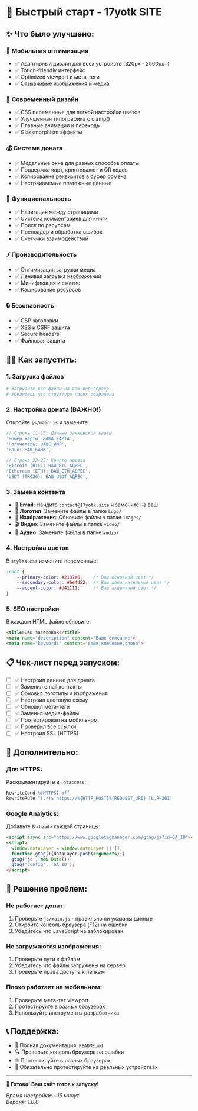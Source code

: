 # 🚀 Быстрый старт - 17yotk SITE

## ✨ Что было улучшено:

### 📱 **Мобильная оптимизация**
- ✅ Адаптивный дизайн для всех устройств (320px - 2560px+)
- ✅ Touch-friendly интерфейс
- ✅ Optimized viewport и мета-теги
- ✅ Отзывчивые изображения и медиа

### 🎨 **Современный дизайн**
- ✅ CSS переменные для легкой настройки цветов
- ✅ Улучшенная типографика с clamp()
- ✅ Плавные анимации и переходы
- ✅ Glassmorphism эффекты

### 💰 **Система доната**
- ✅ Модальные окна для разных способов оплаты
- ✅ Поддержка карт, криптовалют и QR кодов
- ✅ Копирование реквизитов в буфер обмена
- ✅ Настраиваемые платежные данные

### 🔧 **Функциональность**
- ✅ Навигация между страницами
- ✅ Система комментариев для книги
- ✅ Поиск по ресурсам
- ✅ Прелоадер и обработка ошибок
- ✅ Счетчики взаимодействий

### ⚡ **Производительность**
- ✅ Оптимизация загрузки медиа
- ✅ Ленивая загрузка изображений
- ✅ Минификация и сжатие
- ✅ Кэширование ресурсов

### 🔒 **Безопасность**
- ✅ CSP заголовки
- ✅ XSS и CSRF защита
- ✅ Secure headers
- ✅ Файловая защита

## 🏃‍♂️ Как запустить:

### 1. **Загрузка файлов**
```bash
# Загрузите все файлы на ваш веб-сервер
# Убедитесь что структура папок сохранена
```

### 2. **Настройка доната** (ВАЖНО!)
Откройте `js/main.js` и замените:
```javascript
// Строка 11-15: Данные банковской карты
'Номер карты: ВАША_КАРТА',
'Получатель: ВАШЕ_ИМЯ',
'Банк: ВАШ_БАНК',

// Строка 22-25: Крипто адреса
'Bitcoin (BTC): ВАШ_BTC_АДРЕС',
'Ethereum (ETH): ВАШ_ETH_АДРЕС',
'USDT (TRC20): ВАШ_USDT_АДРЕС',
```

### 3. **Замена контента**
- 📧 **Email**: Найдите `contact@17yotk.site` и замените на ваш
- 🎨 **Логотип**: Замените файлы в папке `Logo/`
- 📸 **Изображения**: Обновите файлы в папке `images/`
- 🎬 **Видео**: Замените файлы в папке `video/`
- 🎵 **Аудио**: Замените файлы в папке `audio/`

### 4. **Настройка цветов**
В `styles.css` измените переменные:
```css
:root {
    --primary-color: #2137a6;    /* Ваш основной цвет */
    --secondary-color: #6e4d52;  /* Ваш дополнительный цвет */
    --accent-color: #d41111;     /* Ваш акцентный цвет */
}
```

### 5. **SEO настройки**
В каждом HTML файле обновите:
```html
<title>Ваш заголовок</title>
<meta name="description" content="Ваше описание">
<meta name="keywords" content="ваши,ключевые,слова">
```

## 📋 Чек-лист перед запуском:

- [ ] ✅ Настроил данные для доната
- [ ] ✅ Заменил email контакты
- [ ] ✅ Обновил логотипы и изображения
- [ ] ✅ Настроил цветовую схему
- [ ] ✅ Обновил мета-теги
- [ ] ✅ Заменил медиа-файлы
- [ ] ✅ Протестировал на мобильном
- [ ] ✅ Проверил все ссылки
- [ ] ✅ Настроил SSL (HTTPS)

## 🔧 Дополнительно:

### **Для HTTPS:**
Раскомментируйте в `.htaccess`:
```apache
RewriteCond %{HTTPS} off
RewriteRule ^(.*)$ https://%{HTTP_HOST}%{REQUEST_URI} [L,R=301]
```

### **Google Analytics:**
Добавьте в `<head>` каждой страницы:
```html
<script async src="https://www.googletagmanager.com/gtag/js?id=GA_ID"></script>
<script>
  window.dataLayer = window.dataLayer || [];
  function gtag(){dataLayer.push(arguments);}
  gtag('js', new Date());
  gtag('config', 'GA_ID');
</script>
```

## 🐛 Решение проблем:

### **Не работает донат:**
1. Проверьте `js/main.js` - правильно ли указаны данные
2. Откройте консоль браузера (F12) на ошибки
3. Убедитесь что JavaScript не заблокирован

### **Не загружаются изображения:**
1. Проверьте пути к файлам
2. Убедитесь что файлы загружены на сервер
3. Проверьте права доступа к папкам

### **Плохо работает на мобильном:**
1. Проверьте мета-тег viewport
2. Протестируйте в разных браузерах
3. Используйте инструменты разработчика

## 📞 Поддержка:

- 📖 Полная документация: `README.md`
- 🔍 Проверьте консоль браузера на ошибки
- 🌐 Протестируйте в разных браузерах
- 📱 Обязательно протестируйте на реальных устройствах

---

**🎉 Готово! Ваш сайт готов к запуску!**

*Время настройки: ~15 минут*  
*Версия: 1.0.0*